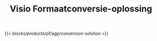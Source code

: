 ﻿---
title: Visio Formaatconversie-oplossing 
weight: 7730
url: /nl/conversion
limit: 
description: API's en gratis apps om de bestandsindelingen VSDX, VSX, VTX, VDX, VSSX, VSTX, VSDM, VSSM en VSTM te converteren
---
{{< blocks/products/pf/agp/conversion-solution >}} 